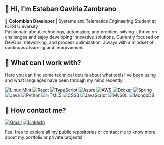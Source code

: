 ## 👋 Hi, I'm **Esteban Gaviria Zambrano**

🚀 **Colombian Developer** | Systems and Telematics Engineering Student at ICESI University  
Passionate about technology, automation, and problem-solving. I thrive on challenges and enjoy developing innovative solutions. Currently focused on DevOps, networking, and process optimization, always with a mindset of continuous learning and improvement.  
## 💼 What can I work with?

Here you can find some technical details about what tools I've been using and what languages have been through my mind recently.

![Linux Mint](https://img.shields.io/badge/Linux_Mint-87CF3E?style=for-the-badge&logo=linux-mint&logoColor=white)
![React](https://img.shields.io/badge/React-20232A?style=for-the-badge&logo=react&logoColor=61DAFB)
![TypeScript](https://img.shields.io/badge/typescript-%23007ACC.svg?style=for-the-badge&logo=typescript&logoColor=white)
![Azure](https://img.shields.io/badge/azure-%230072C6.svg?style=for-the-badge&logo=microsoftazure&logoColor=white)
![AWS](https://img.shields.io/badge/AWS-%23FF9900.svg?style=for-the-badge&logo=amazon-aws&logoColor=white)
![Docker](https://img.shields.io/badge/docker-%230db7ed.svg?style=for-the-badge&logo=docker&logoColor=white)
![Spring](https://img.shields.io/badge/Spring-6DB33F?style=for-the-badge&logo=spring&logoColor=white)
![Java](https://img.shields.io/badge/Java-ED8B00?style=for-the-badge&logo=openjdk&logoColor=white)
![Python](https://img.shields.io/badge/Python-3776AB?style=for-the-badge&logo=python&logoColor=white)
![HTML5](https://img.shields.io/badge/html5-%23E34F26.svg?style=for-the-badge&logo=html5&logoColor=white)
![CSS3](https://img.shields.io/badge/css3-%231572B6.svg?style=for-the-badge&logo=css3&logoColor=white)
![JavaScript](https://img.shields.io/badge/javascript-%23323330.svg?style=for-the-badge&logo=javascript&logoColor=%23F7DF1E)
![MySQL](https://img.shields.io/badge/MySQL-00000F?style=for-the-badge&logo=mysql&logoColor=white)
![MongoDB](https://img.shields.io/badge/MongoDB-%234ea94b.svg?style=for-the-badge&logo=mongodb&logoColor=white)

  
## 📩 How contact me?

[![Gmail](https://img.shields.io/badge/Gmail-D14836?style=for-the-badge&logo=gmail&logoColor=white)](mailto:estebangaviria82@gmail.com)
[![LinkedIn](https://img.shields.io/badge/linkedin-%230077B5.svg?style=for-the-badge&logo=linkedin&logoColor=white)](https://www.linkedin.com/in/esteban-gaviria-9bb764231/)

Feel free to explore all my public repositories or contact me to know more about my portfolio or private projects!
